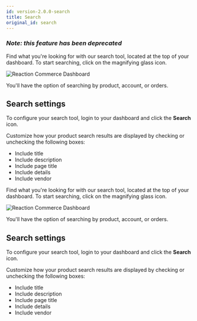 ```yaml
---
id: version-2.0.0-search
title: Search
original_id: search
---
```


### <i class="ui font-icon fa fa-warning"></i> _**Note: this feature has been deprecated**_ <i class="ui font-icon fa fa-warning"></i>

Find what you're looking for with our search tool, located at the top of your dashboard. To start searching, click on the magnifying glass icon.

![](/assets/admin-search-tool.png "Reaction Commerce Dashboard")

You'll have the option of searching by product, account, or orders.

## Search settings

To configure your search tool, login to your dashboard and click the **Search** <i class="rui font-icon fa fa-search"></i> icon.

Customize how your product search results are displayed by checking or unchecking the following boxes:

- Include title
- Include description
- Include page title
- Include details
- Include vendor

Find what you're looking for with our search tool, located at the top of your dashboard. To start searching, click on the magnifying glass icon.

![](/assets/admin-search-tool.png "Reaction Commerce Dashboard")

You'll have the option of searching by product, account, or orders.

## Search settings

To configure your search tool, login to your dashboard and click the **Search** <i class="rui font-icon fa fa-search"></i> icon.

Customize how your product search results are displayed by checking or unchecking the following boxes:

- Include title
- Include description
- Include page title
- Include details
- Include vendor
